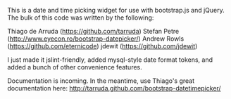 This is a date and time picking widget for use with bootstrap.js and jQuery. The bulk of this code
was written by the following:

Thiago de Arruda (https://github.com/tarruda)
Stefan Petre (http://www.eyecon.ro/bootstrap-datepicker/)
Andrew Rowls (https://github.com/eternicode)
jdewit (https://github.com/jdewit)

I just made it jslint-friendly, added mysql-style date format tokens, and added a bunch	
of other convenience features.

Documentation is incoming.  In the meantime, use Thiago's great documentation here: 
http://tarruda.github.com/bootstrap-datetimepicker/
